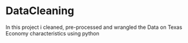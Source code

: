# DataCleaning
In this project i cleaned, pre-processed and wrangled the Data on Texas Economy characteristics using python
